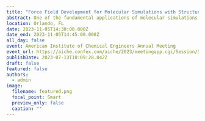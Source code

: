 ```yaml
---
title: "Force Field Development for Molecular Simulations with Structure Optimized Potential Refinement"
abstract: One of the fundamental applications of molecular simulations is to predict the atomic structure and self-assembly of fluid-state materials. However, recent advances in experimental neutron and X-ray diffraction are revealing that many widely used force fields do not predict atomic structures that are consistent with experimental data. Directly reconstructing interatomic potentials from structure, the so-called inverse problem of statistical mechanics, is a possible method to improve and develop force fields that accurately model experimentally observed structures. While inverse techniques such as iterative Boltzmann inversion and relative entropy minimization have been successfully applied to coarse-grain model systems, there are no existing techniques that provide satisfactory solutions for real physical systems. In this study, we present a machine learning assisted structure refinement technique, called structure optimized potential refinement, that can reconstruct transferable force fields from a single neutron diffraction measurement in monatomic fluids. Applying this technique to the noble gas series (Ne, Ar, Kr, and Xe), we recover transferable force field parameters that provide excellent agreement to experimental structure and reproduce macroscopic thermodynamic properties. This result is the first demonstration that experimental scattering data contains sufficient information to predict underlying force parameters at the sub-angstrom length scale. Applications of structure optimized potential refinement include force field optimization for structure-based applications, modeling fluids in extreme environments, and predicting quantum many-body effects in fluid systems.
location: Orlando, FL
date: 2023-11-05T14:30:00.000Z
date_end: 2023-11-05T14:45:00.000Z
all_day: false
event: American Institute of Chemical Engineers Annual Meeting
event_url: https://aiche.confex.com/aiche/2023/meetingapp.cgi/Session/52329
publishDate: 2023-07-13T18:09:28.842Z
draft: false
featured: false
authors:
  - admin
image:
  filename: featured.png
  focal_point: Smart
  preview_only: false
  caption: ""
---
```

